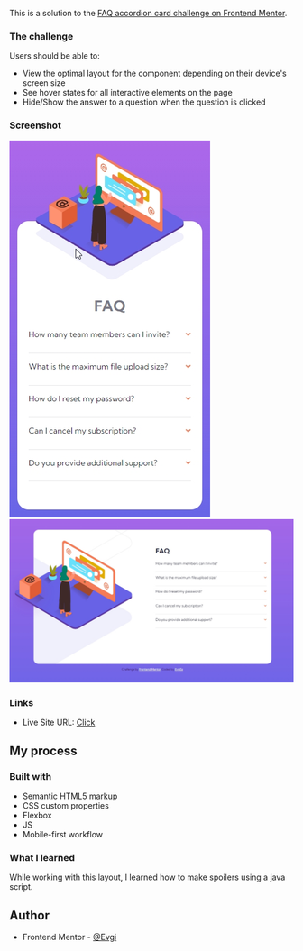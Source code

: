 This is a solution to the [FAQ accordion card challenge on Frontend Mentor](https://www.frontendmentor.io/challenges/faq-accordion-card-XlyjD0Oam).

### The challenge

Users should be able to:

- View the optimal layout for the component depending on their device's screen size
- See hover states for all interactive elements on the page
- Hide/Show the answer to a question when the question is clicked

### Screenshot

![Mobile](./screenshots/mobile.jpg)
![Desktop](./screenshots/desktop.jpg)

### Links

- Live Site URL: [Click](https://eugiss.github.io/FAQ-accordion-card/)

## My process

### Built with

- Semantic HTML5 markup
- CSS custom properties
- Flexbox
- JS
- Mobile-first workflow

### What I learned

While working with this layout, I learned how to make spoilers using a java script.

## Author

- Frontend Mentor - [@Evgi](https://www.frontendmentor.io/profile/EvgiSs)
